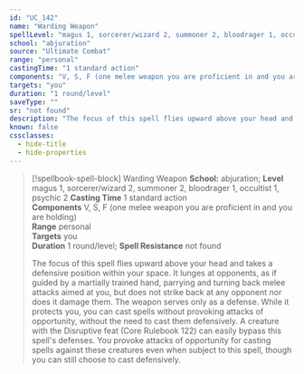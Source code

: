 ```yaml
---
id: "UC_142"
name: "Warding Weapon"
spellLevel: "magus 1, sorcerer/wizard 2, summoner 2, bloodrager 1, occultist 1, psychic 2"
school: "abjuration"
source: "Ultimate Combat"
range: "personal"
castingTime: "1 standard action"
components: "V, S, F (one melee weapon you are proficient in and you are holding)"
targets: "you"
duration: "1 round/level"
saveType: ""
sr: "not found"
description: "The focus of this spell flies upward above your head and takes a defensive position within your space. It lunges at opponents, as if guided by a martially trained hand, parrying and turning back melee attacks aimed at you, but does not strike back at any opponent nor does it damage them. The weapon serves only as a defense. While it protects you, you can cast spells without provoking attacks of opportunity, without the need to cast them defensively.  A creature with the Disruptive feat (Core Rulebook 122) can easily bypass this spell's defenses. You provoke attacks of opportunity for casting spells against these creatures even when subject to this spell, though you can still choose to cast defensively."
known: false
cssclasses:
  - hide-title
  - hide-properties
---
```


> [!spellbook-spell-block] Warding Weapon
> **School:** abjuration; **Level** magus 1, sorcerer/wizard 2, summoner 2, bloodrager 1, occultist 1, psychic 2
> **Casting Time** 1 standard action  
> **Components** V, S, F (one melee weapon you are proficient in and you are holding)  
> **Range** personal  
> **Targets** you  
> **Duration** 1 round/level; **Spell Resistance** not found
> 
> The focus of this spell flies upward above your head and takes a defensive position within your space. It lunges at opponents, as if guided by a martially trained hand, parrying and turning back melee attacks aimed at you, but does not strike back at any opponent nor does it damage them. The weapon serves only as a defense. While it protects you, you can cast spells without provoking attacks of opportunity, without the need to cast them defensively.  A creature with the Disruptive feat (Core Rulebook 122) can easily bypass this spell's defenses. You provoke attacks of opportunity for casting spells against these creatures even when subject to this spell, though you can still choose to cast defensively.